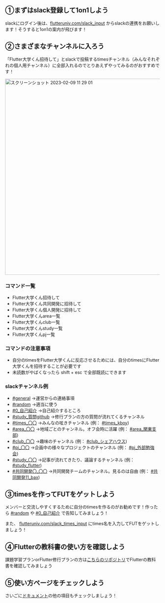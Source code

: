 ## ①まずはslack登録して1on1しよう
slackにログイン後は、[flutteruniv.com/slack_input](https://flutteruniv.com/slack_input) からslackの連携をお願いします！そうすると1on1の案内が飛びます！

## ②さまざまなチャンネルに入ろう
「Flutter大学くん招待して」とslackで投稿するtimesチャンネル（みんなそれぞれの個人用チャンネル）に全部入れるのでとりあえずやってみるのがおすすめです！

<img width="637" alt="スクリーンショット 2023-02-09 11 29 01" src="https://user-images.githubusercontent.com/17683316/217702156-0e8ca6a3-1e0e-497c-9c57-af5b118bf035.png">

### コマンド一覧
- Flutter大学くん招待して
- Flutter大学くん共同開発に招待して
- Flutter大学くん個人開発に招待して
- Flutter大学くんarea一覧
- Flutter大学くんclub一覧
- Flutter大学くんstudy一覧
- Flutter大学くんpj一覧

### コマンドの注意事項
- 自分のtimesをFlutter大学くんに反応させるためには、自分のtimesにFlutter大学くんを招待することが必要です
- 未読数がやばくなったら shift + esc で全部既読にできます

### slackチャンネル例
- [#general](https://flutteruniv.slack.com/archives/C012NRTEMMH) →運営からの連絡事項
- [#random](https://flutteruniv.slack.com/archives/C01318JMEUR) →適当に使う
- [#0_自己紹介](https://flutteruniv.slack.com/archives/C012NKN75S6) →自己紹介するところ
- [#study_質問github](https://flutteruniv.slack.com/archives/C012TPJ0FC3) →修行プランの方の質問が流れてくるチャンネル
- [#times_〇〇](https://flutteruniv.slack.com/archives/C014342KVPS) →みんなの呟きチャンネル (例： [#times_kboy](https://flutteruniv.slack.com/archives/C014342KVPS))
- [#area_〇〇](https://flutteruniv.slack.com/archives/C02CUH8LUKB) →地域ごとのチャンネル。オフ会時に活躍 (例： [#area_関東支部](https://flutteruniv.slack.com/archives/C02CUH8LUKB))
- [#club_〇〇](https://flutteruniv.slack.com/archives/C02885T6A9X) →趣味のチャンネル (例： [#club_シェアハウス](https://flutteruniv.slack.com/archives/C02885T6A9X))
- [#pj_〇〇](https://flutteruniv.slack.com/archives/C02CUG0GPHC) →企画中の様々なプロジェクトのチャンネル (例： [#pj_外部勉強会](https://flutteruniv.slack.com/archives/C02CUG0GPHC))
- [#study_〇〇](https://flutteruniv.slack.com/archives/C01B8V5FB8W) →記事が流れてきたり、議論するチャンネル (例： [#study_flutter](https://flutteruniv.slack.com/archives/C01B8V5FB8W))
- [#共同開発〇_〇〇](https://flutteruniv.slack.com/archives/C04HS5RTYM7) →共同開発チームのチャンネル。見るのは自由 (例： [#共同開発11_bax](https://flutteruniv.slack.com/archives/C04HS5RTYM7))

## ③timesを作ってFUTをゲットしよう
メンバーと交流しやすくするために自分のtimesを作るのがお勧めです！作ったら [#random](https://flutteruniv.slack.com/archives/C01318JMEUR) や [#0_自己紹介](https://flutteruniv.slack.com/archives/C012NKN75S6) で告知してみましょう！

また、 [flutteruniv.com/slack_times_input](https://flutteruniv.com/slack_times_input) にtimes名を入力してFUTをゲットしましょう！

## ④Flutterの教科書の使い方を確認しよう
課題学習プランorFlutter修行プランの方は[こちらのリポジトリ](https://github.com/flutteruniv/zenn)でFlutterの教科書を確認してみましょう

## ⑤使い方ページをチェックしよう
さいごに[ドキュメント](README.md)の他の項目もチェックしましょう！

